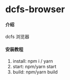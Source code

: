 # dcfs-browser

#### 介绍

dcfs 浏览器

#### 安装教程

1.  install: npm i / yarn
2.  start: npm/yarn start
3.  build: npm/yarn build
